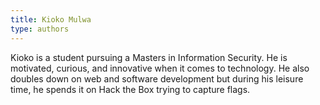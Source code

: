 ```yaml
---
title: Kioko Mulwa
type: authors
---
```

Kioko is a student pursuing a Masters in Information Security. He is motivated, curious, and innovative when it comes to technology. He also doubles down on web and software development but during his leisure time, he spends it on Hack the Box trying to capture flags.
